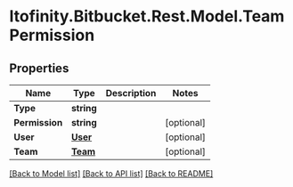 # Itofinity.Bitbucket.Rest.Model.TeamPermission
## Properties

Name | Type | Description | Notes
------------ | ------------- | ------------- | -------------
**Type** | **string** |  | 
**Permission** | **string** |  | [optional] 
**User** | [**User**](User.md) |  | [optional] 
**Team** | [**Team**](Team.md) |  | [optional] 

[[Back to Model list]](../README.md#documentation-for-models) [[Back to API list]](../README.md#documentation-for-api-endpoints) [[Back to README]](../README.md)


